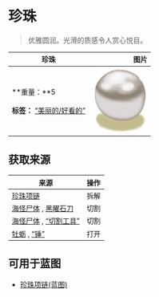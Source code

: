 # 珍珠  
> 优雅圆润。光滑的质感令人赏心悦目。  
  
  珍珠  |   图片   
 ----  |  ----:   
 **重量：**5<br><br>**标签：**	[“美丽的/好看的”](tag_Pretty.md)  |  ![](Sprite/Pearl.png)   
  
## 获取来源  
来源  |  操作  
----  |  ----  
[珍珠项链](PearlNecklace.md)  |  拆解  
[海怪尸体](SeahoundCarcass.md) , [黑曜石刀](KnifeObsidian.md)  |  切割  
[海怪尸体](SeahoundCarcass.md) , [“切割工具”](tag_Cutter.md)  |  切割  
[牡蛎](Oyster.md) , [“锤”](tag_Hammer.md)  |  打开  
## 可用于蓝图  
- [珍珠项链(蓝图)](Bp_PearlNecklace.md)  
  
  
